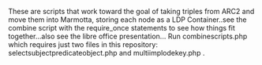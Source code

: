 These are scripts that work toward the goal of taking triples from ARC2 and move them into Marmotta, storing each node as a LDP Container..see the combine script with the require_once statements to see how things fit together...also see the libre office presentation...  Run combinescripts.php which requires just two files in this repository: selectsubjectpredicateobject.php and multiimplodekey.php .
